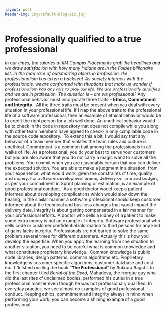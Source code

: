```yaml
---
layout: post
header-img: img/default-blog-pic.jpg
---
```


# Professionally qualified to a true professional

_In our times, the salaries at IIM Campus Placements grab the headlines and we draw satisfaction with how many Indians are in the Forbes billionaire list. In the mad race of outsmarting others in profession, the professionalism has taken a backseat. As society interacts with the professionals, we are confronted with situations that make us wonder if professionalism has any role to play our life. We are professionally qualified and we are in profession. The question is – are we professional?_ Any professional behavior must incorporate three traits – **Ethics, Commitment and Integrity**.  All the three traits must be present when you deal with every situation in your professional life.  If I map the above traits to the professional life of a software professional, then an example of ethical behavior would be to credit the right person for a job well done. An unethical behavior would be to check in the code in repository that does not compile while you along with other team members have agreed to check-in only compilable code in the source code repository.  To extend this a bit, I would say that any behavior of a team member that violates the team rules and culture is unethical. Commitment is a common trait among the professionals in all walks of life. As a professional, you do your best to serve your customers but you are also aware that you do not carry a magic wand to solve all the problems. You commit when you are reasonably certain that you can deliver the expected solution. You are able to make a judgment in a situation, from your experience, what would work, given the constraints of time, quality and money. For software development teams, delivery on time and budget, as per your commitment in Sprint planning or estimation, is an example of good professional conduct.  As a good doctor would keep a patient informed about developing complications which would slow down the healing, in the similar manner a software professional should keep customer informed about the technical and business changes that would impact the delivery date. Integrity is about getting compensated in a fair manner for your professional efforts. A doctor who sells a kidney of a patient to make some extra money is not an example of integrity. Software professional who sells code or customer confidential information to third persons for any kind of gains lacks integrity. Professionals are not barred to solve the same problem several times for different customers. Actually this is how you develop the expertise. When you apply the learning from one situation to another situation, you need to be careful what is common knowledge and what constitutes proprietary knowledge.  Common knowledge is public code libraries, design patterns, common algorithms etc. Proprietary knowledge is customer specific algorithms, customer database and cost etc. I finished reading the book “**The Professiona**l” by Subroto Bagchi. In the first chapter titled _Burial of the Dead_, Mahadeva, the morgue guy who did the last rites of unclaimed bodies, performed his duties in a true professional manner even though he was not professionally qualified. In everyday practice, we see almost no examples of good professional conduct. Keeping ethics, commitment and integrity always in mind when performing your work, you can become a shining example of a good professional.